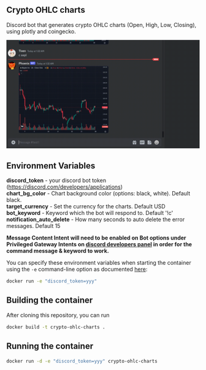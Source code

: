 ## Crypto OHLC charts
Discord bot that generates crypto OHLC charts (Open, High, Low, Closing), using plotly and coingecko.

![](https://github.com/TivenTux/crypto-ohlc-charts/blob/main/demo.gif)

## Environment Variables

**discord_token** - your discord bot token (https://discord.com/developers/applications) <br>
**chart_bg_color** - Chart background color (options: black, white). Default black. <br>
**target_currency** - Set the currency for the charts. Default USD <br> 
**bot_keyword** - Keyword which the bot will respond to. Default '!c'<br>
**notification_auto_delete** - How many seconds to auto delete the error messages. Default 15<br>

__Message Content Intent will need to be enabled on Bot options under Privileged Gateway Intents on [discord developers panel](https://discord.com/developers/applications) in order for the command message & keyword to work.__

You can specify these environment variables when starting the container using the `-e` command-line option as documented
[here](https://docs.docker.com/engine/reference/run/#env-environment-variables):
```bash
docker run -e "discord_token=yyy"
```


## Building the container

After cloning this repository, you can run
```bash
docker build -t crypto-ohlc-charts .
```

## Running the container

```bash
docker run -d -e "discord_token=yyy" crypto-ohlc-charts

```

